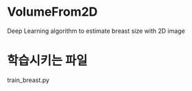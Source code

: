 # VolumeFrom2D
Deep Learning algorithm to estimate breast size with 2D image

# 학습시키는 파일
train_breast.py
